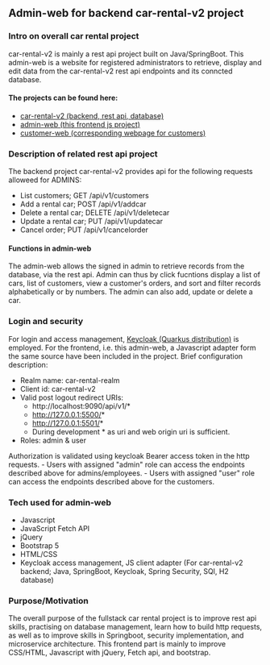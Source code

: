 ## Admin-web for backend car-rental-v2 project 

### Intro on overall car rental project 
car-rental-v2 is mainly a rest api project built on Java/SpringBoot. This admin-web is a website for registered administrators to retrieve, display and edit data from the car-rental-v2 rest api endpoints and its conncted database. 

#### The projects can be found here: 
-  [car-rental-v2 (backend, rest api, database)](https://gitlab.com/car-rental-fullstack/car-rental-v2)
-  [admin-web (this frontend js project)](https://gitlab.com/car-rental-fullstack/admin-web)
-  [customer-web (corresponding webpage for customers)](https://gitlab.com/car-rental-fullstack/customer-web)

### Description of related rest api project
The backend project car-rental-v2 provides api for the following requests alloweed for ADMINS:
- List customers; GET /api/v1/customers
- Add a rental car; POST /api/v1/addcar
- Delete a rental car; DELETE /api/v1/deletecar
- Update a rental car; PUT /api/v1/updatecar
- Cancel order; PUT /api/v1/cancelorder

#### Functions in admin-web 
The admin-web allows the signed in admin to retrieve records from the database, via the rest api. Admin can thus by click fucntions display a list of cars, list of customers, view a customer's orders, and sort and filter records alphabetically or by numbers. The admin can also add, update or delete a car. 

### Login and security 
For login and access management, [Keycloak (Quarkus distribution)](https://www.keycloak.org/downloads) is employed. For the frontend, i.e. this admin-web, a Javascript adapter form the same source have been included in the project. Brief configuration description: 
- Realm name: car-rental-realm
- Client id: car-rental-v2
- Valid post logout redirect URIs: 
    - http://localhost:9090/api/v1/* 
    - http://127.0.0.1:5500/* 
    - http://127.0.0.1:5501/*
    - During development * as uri and web origin uri is sufficient. 
- Roles: admin & user

Authorization is validated using keycloak Bearer access token in the http requests. 
    - Users with assigned "admin" role can access the endpoints described above for admins/employees.
    - Users with assigned "user" role can access the endpoints described above for the customers.

### Tech used for admin-web
- Javascript
- JavaScript Fetch API
- jQuery
- Bootstrap 5
- HTML/CSS
- Keycloak access management, JS client adapter 
(For car-rental-v2 backend; Java, SpringBoot, Keycloak, Spring Security, SQl, H2 database)

### Purpose/Motivation
The overall purpose of the fullstack car rental project is to improve rest api skills, practising on database management, learn how to build http requests, as well as to improve skills in Springboot, security implementation, and microservice architecture. This frontend part is mainly to improve CSS/HTML, Javascript with jQuery, Fetch api, and bootstrap. 